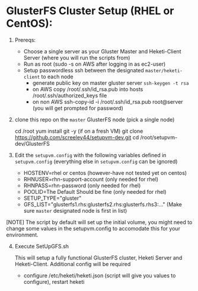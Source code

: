 # GlusterFS Cluster Setup (RHEL or CentOS):

1.  Prereqs:
      - Choose a single server as your Gluster Master and Heketi-Client Server (where you will run the scripts from)
      - Run as root (sudo -s on AWS after logging in as ec2-user)
      - Setup passwordless ssh between the designated `master/heketi-client` to each node
          - generate public key on master gluster server  ```ssh-keygen -t rsa``` 
          - on AWS copy /root/.ssh/id_rsa.pub into hosts /root/.ssh/authorized_keys file
          - on non AWS ssh-copy-id -i /root/.ssh/id_rsa.pub root@server (you will get prompted for password)

2.  clone this repo on the `master` GlusterFS node (pick a single node)

	cd /root
	yum install git -y  (if on a fresh VM)
        git clone https://github.com/screeley44/setupvm-dev.git
        cd /root/setupvm-dev/GlusterFS

3.  Edit the `setupvm.config` with the following variables defined in `setupvm.config` (everything else in `setupvm.config` can be ignored)
      - HOSTENV=rhel or centos (however-have not tested yet on centos)
      - RHNUSER=rhn-support-account (only needed for rhel)
      - RHNPASS=rhn-password (only needed for rhel)
      - POOLID=The Default Should be fine  (only needed for rhel)
      - SETUP_TYPE="gluster" 
      - GFS_LIST="glusterfs1.rhs:glusterfs2.rhs:glusterfs.rhs3:..." (Make sure `master` designated node is first in list)

[NOTE] The script by default will set up the initial volume, you might need to change some values in the setupvm.config to accomodate this for your environment.

4. Execute SetUpGFS.sh

    This will setup a fully functional GlusterFS cluster, Heketi Server and Heketi-Client.  Additional config will be required

      - configure /etc/heketi/heketi.json (script will give you values to configure), restart heketi

